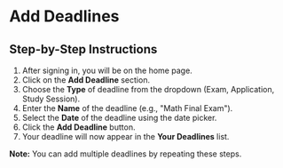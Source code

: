 # Add Deadlines

## Step-by-Step Instructions

1. After signing in, you will be on the home page.
2. Click on the **Add Deadline** section.
3. Choose the **Type** of deadline from the dropdown (Exam, Application, Study Session).
4. Enter the **Name** of the deadline (e.g., "Math Final Exam").
5. Select the **Date** of the deadline using the date picker.
6. Click the **Add Deadline** button.
7. Your deadline will now appear in the **Your Deadlines** list.

**Note:** You can add multiple deadlines by repeating these steps.